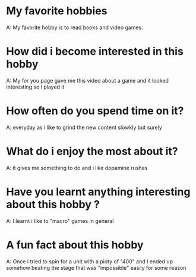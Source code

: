# My favorite hobbies
A: My favorite hobby is to read books and video games.

# How did i become interested in this hobby
A: My for you page gave me this video about a game and it looked interesting so i played it

# How often do you spend time on it?
A: everyday as i like to grind the new content slowkly but surely

# What do i enjoy the most about it?
A: it gives me something to do and i like dopamine rushes

# Have you learnt anything interesting about this hobby ?
A: I learnt i like to "macro" games in general

# A fun fact about this hobby
A: Once i tried to spin for a unit with a pioty of "400" and I ended up somehow beating the stage that was "impossible" easily for some reason



